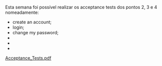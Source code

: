  Esta semana foi possível realizar os acceptance tests dos pontos 2, 3 e 4 nomeadamente:
- create an account;
- login;
- change my password;
- 
- 
- 
[Acceptance_Tests.pdf](uploads/64b47d4a6cca84730e9253c15ad6890b/Acceptance_Tests.pdf)